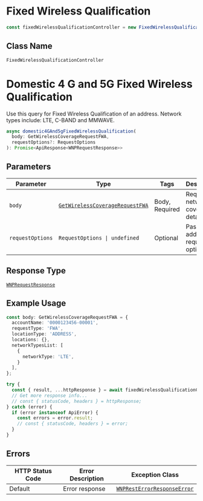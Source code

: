 # Fixed Wireless Qualification

```ts
const fixedWirelessQualificationController = new FixedWirelessQualificationController(client);
```

## Class Name

`FixedWirelessQualificationController`


# Domestic 4 G and 5G Fixed Wireless Qualification

Use this query for Fixed Wireless Qualification of an address. Network types include: LTE, C-BAND and MMWAVE.

```ts
async domestic4GAnd5gFixedWirelessQualification(
  body: GetWirelessCoverageRequestFWA,
  requestOptions?: RequestOptions
): Promise<ApiResponse<WNPRequestResponse>>
```

## Parameters

| Parameter | Type | Tags | Description |
|  --- | --- | --- | --- |
| `body` | [`GetWirelessCoverageRequestFWA`](../../doc/models/get-wireless-coverage-request-fwa.md) | Body, Required | Request for network coverage details. |
| `requestOptions` | `RequestOptions \| undefined` | Optional | Pass additional request options. |

## Response Type

[`WNPRequestResponse`](../../doc/models/wnp-request-response.md)

## Example Usage

```ts
const body: GetWirelessCoverageRequestFWA = {
  accountName: '0000123456-00001',
  requestType: 'FWA',
  locationType: 'ADDRESS',
  locations: {},
  networkTypesList: [
    {
      networkType: 'LTE',
    }
  ],
};

try {
  const { result, ...httpResponse } = await fixedWirelessQualificationController.domestic4GAnd5gFixedWirelessQualification(body);
  // Get more response info...
  // const { statusCode, headers } = httpResponse;
} catch (error) {
  if (error instanceof ApiError) {
    const errors = error.result;
    // const { statusCode, headers } = error;
  }
}
```

## Errors

| HTTP Status Code | Error Description | Exception Class |
|  --- | --- | --- |
| Default | Error response | [`WNPRestErrorResponseError`](../../doc/models/wnp-rest-error-response-error.md) |


